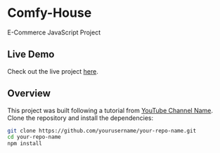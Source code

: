 # Comfy-House
E-Commerce JavaScript Project
## Live Demo
Check out the live project [here](https://ahmedkhilla.github.io/Comfy-House/).
## Overview
This project was built following a tutorial from [YouTube Channel Name]([https://www.youtube.com/channel/your-channel-link](https://www.youtube.com/watch?v=023Psne_-_4&list=PLajjpPyc2dmbt0KebBvT9VQV8y2R_IO7j&index=10&ab_channel=freeCodeCamp.org)).
Clone the repository and install the dependencies:

```bash
git clone https://github.com/yourusername/your-repo-name.git
cd your-repo-name
npm install

